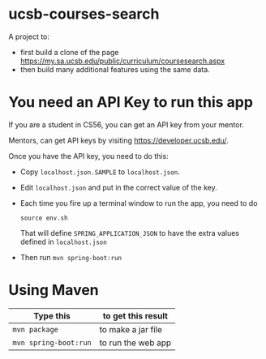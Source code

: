 # ucsb-courses-search

A project to:
* first build a clone of the page <https://my.sa.ucsb.edu/public/curriculum/coursesearch.aspx>
* then build many additional features using the same data.

# You need an API Key to run this app

If you are a student in CS56, you can get an API key from your mentor.

Mentors, can get API keys by visiting <https://developer.ucsb.edu/>.

Once you have the API key, you need to do this:

* Copy `localhost.json.SAMPLE` to `localhost.json`.
* Edit `localhost.json` and put in the correct value of the key.
* Each time you fire up a terminal window to run the app, you need to do
  ```
  source env.sh
  ```

  That will define `SPRING_APPLICATION_JSON` to have the extra values defined in `localhost.json`

* Then run `mvn spring-boot:run`
   

# Using Maven

| Type this | to get this result |
|-----------|------------|
| `mvn package` | to make a jar file|
| `mvn spring-boot:run` | to run the web app|
